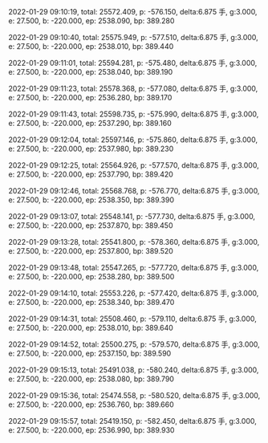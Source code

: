 2022-01-29 09:10:19, total: 25572.409, p: -576.150, delta:6.875 手, g:3.000, e: 27.500, b: -220.000, ep: 2538.090, bp: 389.280

2022-01-29 09:10:40, total: 25575.949, p: -577.510, delta:6.875 手, g:3.000, e: 27.500, b: -220.000, ep: 2538.010, bp: 389.440

2022-01-29 09:11:01, total: 25594.281, p: -575.480, delta:6.875 手, g:3.000, e: 27.500, b: -220.000, ep: 2538.040, bp: 389.190

2022-01-29 09:11:23, total: 25578.368, p: -577.080, delta:6.875 手, g:3.000, e: 27.500, b: -220.000, ep: 2536.280, bp: 389.170

2022-01-29 09:11:43, total: 25598.735, p: -575.990, delta:6.875 手, g:3.000, e: 27.500, b: -220.000, ep: 2537.290, bp: 389.160

2022-01-29 09:12:04, total: 25597.146, p: -575.860, delta:6.875 手, g:3.000, e: 27.500, b: -220.000, ep: 2537.980, bp: 389.230

2022-01-29 09:12:25, total: 25564.926, p: -577.570, delta:6.875 手, g:3.000, e: 27.500, b: -220.000, ep: 2537.790, bp: 389.420

2022-01-29 09:12:46, total: 25568.768, p: -576.770, delta:6.875 手, g:3.000, e: 27.500, b: -220.000, ep: 2538.350, bp: 389.390

2022-01-29 09:13:07, total: 25548.141, p: -577.730, delta:6.875 手, g:3.000, e: 27.500, b: -220.000, ep: 2537.870, bp: 389.450

2022-01-29 09:13:28, total: 25541.800, p: -578.360, delta:6.875 手, g:3.000, e: 27.500, b: -220.000, ep: 2537.800, bp: 389.520

2022-01-29 09:13:48, total: 25547.265, p: -577.720, delta:6.875 手, g:3.000, e: 27.500, b: -220.000, ep: 2538.280, bp: 389.500

2022-01-29 09:14:10, total: 25553.226, p: -577.420, delta:6.875 手, g:3.000, e: 27.500, b: -220.000, ep: 2538.340, bp: 389.470

2022-01-29 09:14:31, total: 25508.460, p: -579.110, delta:6.875 手, g:3.000, e: 27.500, b: -220.000, ep: 2538.010, bp: 389.640

2022-01-29 09:14:52, total: 25500.275, p: -579.570, delta:6.875 手, g:3.000, e: 27.500, b: -220.000, ep: 2537.150, bp: 389.590

2022-01-29 09:15:13, total: 25491.038, p: -580.240, delta:6.875 手, g:3.000, e: 27.500, b: -220.000, ep: 2538.080, bp: 389.790

2022-01-29 09:15:36, total: 25474.558, p: -580.520, delta:6.875 手, g:3.000, e: 27.500, b: -220.000, ep: 2536.760, bp: 389.660

2022-01-29 09:15:57, total: 25419.150, p: -582.450, delta:6.875 手, g:3.000, e: 27.500, b: -220.000, ep: 2536.990, bp: 389.930